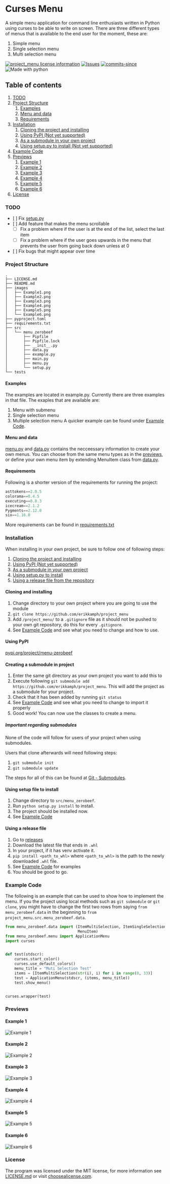 # Curses Menu
A simple menu application for command line enthusiasts written in Python
using curses to be able to write on screen. There are three different types
of menus that is available to the end user for the moment, these are:
1. Simple menu
2. Single selection menu
3. Multi selection menu

[![project_menu license information](https://img.shields.io/github/license/erikkamph/project_menu.svg)](/LICENSE.md)
[![Issues](https://img.shields.io/github/issues/erikkamph/project_menu.svg)](https://github.com/erikkamph/project_menu/issues)
[![commits-since](https://img.shields.io/github/commits-since/erikkamph/project_menu/0.1.svg)](https://github.com/erikkamph/project_menu/releases/latest)
![Made with python](https://img.shields.io/badge/Python-14354C?style=for-the-badge&logo=python&logoColor=white)

## Table of contents
1. [TODO](#todo)
2. [Project Structure](#project-structure)
    1. [Examples](#examples)
    2. [Menu and data](#menu-and-data)
    3. [Requirements](#requirements)
3. [Installation](#installation)
    1. [Cloning the project and installing](#cloning-and-installing)
    2. [Using PyPI (Not yet supported)](#using-pypi)
    3. [As a submodule in your own project](#creating-a-submodule-in-project)
    4. [Using setup.py to install (Not yet supported)](#using-setup-file-to-install)
4. [Example Code](#example-code)
5. [Previews](#previews)
    1. [Example 1](#example-1)
    2. [Example 2](#example-2)
    3. [Example 3](#example-3)
    4. [Example 4](#example-4)
    5. [Example 5](#example-5)
    6. [Example 6](#example-6)
6. [License](#license)

### TODO
- [ ] Fix [setup.py](/src/menu_zerobeef/setup.py)
- [ ] Add feature that makes the menu scrollable
    - [ ] Fix a problem where if the user is at the end of the list, select the last item
    - [ ] Fix a problem where if the user goes upwards in the menu that prevents the user from going back down unless at 0
- [ ] Fix bugs that might appear over time

### Project Structure
```
.
├── LICENSE.md
├── README.md
├── images
│   ├── Example1.png
│   ├── Example2.png
│   ├── Example3.png
│   ├── Example4.png
│   ├── Example5.png
│   └── Example6.png
├── pyproject.toml
├── requirements.txt
├── src
│   └── menu_zerobeef
│       ├── Pipfile
│       ├── Pipfile.lock
│       ├── __init__.py
│       ├── data.py
│       ├── example.py
│       ├── main.py
│       ├── menu.py
│       └── setup.py
└── tests
```

#### Examples
The examples are located in example.py. Currently
there are three examples in that file. The exaples
that are available are:
1. Menu with submenu
2. Single selection menu
3. Multiple selection menu
A quicker example can be found under [Example Code](#example-code).

#### Menu and data
[menu.py](/src/menu_zerobeef/menu.py) and [data.py](/src/menu_zerobeef/data.py) contains the necceessary information
to create your own menus. You can choose from the same
menu types as in the [previews](#previews), or define
your own menu item by extending MenuItem class from
[data.py](/src/menu_zerobeef/data.py).

#### Requirements
Following is a shorter version of the requirements
for running the project:
```python
asttokens==2.0.5
colorama==0.4.5
executing==0.8.3
icecream==2.1.2
Pygments==2.12.0
six==1.16.0
```
More requirements can be found in [requirements.txt](/requirements.txt)

### Installation
When installing in your own project, be sure to follow one of following steps:
1. [Cloning the project and installing](#cloning-and-installing)
2. [Using PyPI (Not yet supported)](#using-pypi)
3. [As a submodule in your own project](#creating-a-submodule-in-project)
4. [Using setup.py to install](#using-setup-file-to-install)
5. [Using a release file from the repository](#using-a-release-file)

#### Cloning and installing
1. Change directory to your own project where you are going to use the module
2. `git clone https://github.com/erikkamph/project_menu`
3. Add `/project_menu/` to a `.gitignore` file as it should not be pushed to your own git repository, do this for every `.gitignore`.
4. See [Example Code](#example-code) and see what you need to change and how to use.

#### Using PyPI
[pypi.org/project/menu-zerobeef](https://pypi.org/project/menu-zerobeef/)

#### Creating a submodule in project
1. Enter the same git directory as your own project you want to add this to
2. Execute following `git submodule add https://github.com/erikkamph/project_menu`. This will add the project as a submodule for your project.
3. Check that it has been added by running `git status`
4. See [Example Code](#example-code) and see what you need to change to import it properly
5. Good work! You can now use the classes to create a menu.

##### Important regarding submodules
None of the code will follow for users of your project when using submodules.

Users that clone afterwards will need following steps:
1. `git submodule init`
2. `git submodule update`

The steps for all of this can be found at [Git - Submodules](https://git-scm.com/book/en/v2/Git-Tools-Submodules).

#### Using setup file to install
1. Change directory to `src/menu_zerobeef`.
2. Run `python setup.py install` to install.
3. The project should be installed now.
4. See [Example Code](#example-code)

#### Using a release file
1. Go to [releases]()
2. Download the latest file that ends in `.whl`
3. In your project, if it has venv activate it.
4. `pip install <path_to_whl>` where `<path_to_whl>` is the path to the newly downloaded `.whl` file.
5. See [Example Code](#example-Code) for examples
6. You should be good to go.

### Example Code
The following is an example that can be used to
show how to implement the menu. If you the project
using local methods such as `git submodule` or `git clone`,
 you might have to change the first two rows from saying
 `from menu_zerobeef.data` in the beginning to
 `from project_menu.src.menu_zerobeef.data`.
```python
from menu_zerobeef.data import (ItemMultiSelection, ItemSingleSelection,
                                MenuItem)
from menu_zerobeef.menu import ApplicationMenu
import curses


def test(stdscr):
    curses.start_color()
    curses.use_default_colors()
    menu_title = "Muti Selection Test"
    items = [ItemMultiSelection(str(i), i) for i in range(0, 33)]
    test = ApplicationMenu(stdscr, (items, menu_title))
    test.show_menu()


curses.wrapper(test)
```

### Previews
#### Example 1
![Example 1](https://github.com/erikkamph/project_menu/blob/cc9afc3761f3e09ab285ebd130aef7c5ed307781/images/Example1.png)

#### Example 2
![Example 2](https://github.com/erikkamph/project_menu/blob/cc9afc3761f3e09ab285ebd130aef7c5ed307781/images/Example2.png)

#### Example 3
![Example 3](https://github.com/erikkamph/project_menu/blob/cc9afc3761f3e09ab285ebd130aef7c5ed307781/images/Example3.png)

#### Example 4
![Example 4](https://github.com/erikkamph/project_menu/blob/cc9afc3761f3e09ab285ebd130aef7c5ed307781/images/Example4.png)

#### Example 5
![Example 5](https://github.com/erikkamph/project_menu/blob/cc9afc3761f3e09ab285ebd130aef7c5ed307781/images/Example5.png)

#### Example 6
![Example 6](https://github.com/erikkamph/project_menu/blob/cc9afc3761f3e09ab285ebd130aef7c5ed307781/images/Example6.png)

### License
The program was licensed under the MIT license,
for more information see [LICENSE.md](/LICENSE.md)
or visit [choosealicense.com](https://choosealicense.com/licenses/mit/).

